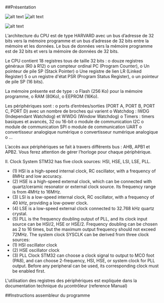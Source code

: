 ##Présentation

![alt text](https://sc01.alicdn.com/kf/HTB1aBH4B5OYBuNjSsD4q6zSkFXa9.jpg_640x640.jpg)
![alt text](https://components101.com/sites/default/files/inline-images/STM32-Nucleo-F401RE.png)

![alt text](https://components101.com/sites/default/files/component_pin/STM32-Nucleo-F401RE-Pinout.png)

L’architecture du CPU est de type HARVARD avec un bus d’adresse de 32 bits vers la mémoire programme et un bus d’adresse de 32 bits entre la mémoire et les données. Le bus de données vers la mémoire programme est de 32 bits et vers la mémoire de données de 32 bits.  
 
Le CPU contient 18 registres tous de taille 32 bits :  o douze registres généraux (R0 à R12)  o un compteur ordinal PC (Program Counter),  o Un pointeur de pile SP (Stack Pointer) o Une registre de lien LR (Linked Register) 
 5
o un registre d'état PSR (Program Status Register),  o un pointeur de pile SP (16 bits). 
 
 
La mémoire présente est de type :  o Flash (256 Ko) pour la mémoire programme,  o RAM (80Ko), o EEPROM (16Ko). 
 
 
Les périphériques sont :  o ports d’entrées/sorties (PORT A, PORT B, PORT C, PORT D) avec un nombre de broches qui varient o Watchdog : IWDG (Independant Watchdog) et WWDG (Window Watchdog)  o Timers : timers basiques et avancés, 32 ou 16-bit o module de communication I2C  o module de communication SPI  o module de communication UART  o convertisseur analogique numérique o convertisseur numérique analogique o … 
 
L’accès aux périphériques se fait à travers différents bus : AHB, APB1 et APB2. Vous ferez attention de gérer l’horloge pour chaque périphérique. 

II. Clock System
STM32 has five clock sources: HSI, HSE, LSI, LSE, PLL.
- (1) HSI is a high-speed internal clock, RC oscillator, with a frequency of 8MHz and low accuracy.
- (2) HSE is a high-speed external clock, which can be connected with quartz/ceramic resonator or external clock source. Its frequency range is from 4MHz to 16MHz.
- (3) LSI is a low-speed internal clock, RC oscillator, with a frequency of 40 kHz, providing a low-power clock. 　
- (4) LSE is a low-speed external clock connected to 32.768 kHz quartz crystal.
- (5) PLL is the frequency doubling output of PLL, and its clock input source can be HSI/2, HSE or HSE/2. Frequency doubling can be chosen as 2 to 16 times, but the maximum output frequency should not exceed 72MHz.
The system clock SYSCLK can be derived from three clock sources:
- (1) HSI oscillator clock
- (2) HSE oscillator clock
- (3) PLL Clock
STM32 can choose a clock signal to output to MCO foot (PA8), and can choose 2-frequency, HSI, HSE, or system clock for PLL output.
Before any peripheral can be used, its corresponding clock must be enabled first.
 
L'utilisation des registres des périphériques est expliquée dans la documentation technique du µcontrôleur (reference Manual)

##Instructions assembleur du programme